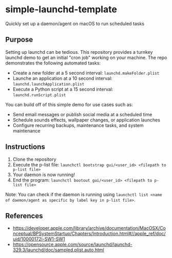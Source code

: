 # simple-launchd-template
Quickly set up a daemon/agent on macOS to run scheduled tasks

## Purpose
Setting up launchd can be tedious. This repository provides a turnkey launchd demo to get an initial "cron job" working on your machine. The repo demonstrates the following automated tasks:
- Create a new folder at a 5 second interval: `launchd.makeFolder.plist`
- Launche an application at a 10 second interval: `launchd.launchApplication.plist`
- Execute a Python script at a 15 second interval: `launchd.runScript.plist`

You can build off of this simple demo for use cases such as:
- Send email messages or publish social media at a scheduled time
- Schedule sounds effects, wallpaper changes, or application launches
- Configure recurring backups, maintenance tasks, and system maintenance

## Instructions
1. Clone the repository
2. Execute the p-list file: `launchctl bootstrap gui/<user_id> <filepath to p-list file>`
3. Your daemon is now running!
4. End the program: `launchctl bootout gui/<user_id> <filepath to p-list file>`

Note: You can check if the daemon is running using `launchctl list <name of daemon/agent as specific by label key in p-list file>`.

## References
- https://developer.apple.com/library/archive/documentation/MacOSX/Conceptual/BPSystemStartup/Chapters/Introduction.html#//apple_ref/doc/uid/10000172i-SW1-SW1
- https://opensource.apple.com/source/launchd/launchd-329.3/launchd/doc/sampled.plist.auto.html
